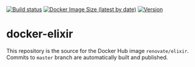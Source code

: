 [![Build status](https://github.com/renovatebot/docker-elixir/workflows/build/badge.svg)](https://github.com/renovatebot/docker-elixir/actions?query=workflow%3Abuild)
[![Docker Image Size (latest by date)](https://img.shields.io/docker/image-size/renovate/elixir?sort=date)](https://hub.docker.com/r/renovate/elixir)
[![Version](https://img.shields.io/docker/v/renovate/elixir/latest)](https://hub.docker.com/r/renovate/elixir)

# docker-elixir

This repository is the source for the Docker Hub image `renovate/elixir`. Commits to `master` branch are automatically built and published.
